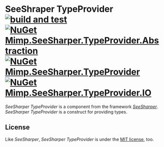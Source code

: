 # SeeShraper TypeProvider [![build and test](https://img.shields.io/github/workflow/status/DavenaHack/SeeSharper.TypeProvider/build%20and%20test?label=build%20and%20test&logo=github)](https://github.com/DavenaHack/SeeSharper.TypeProvider/actions/workflows/BuildAndTest.yml) [![NuGet Mimp.SeeSharper.TypeProvider.Abstraction](https://img.shields.io/nuget/v/Mimp.SeeSharper.TypeProvider.Abstraction?label=Mimp.SeeSharper.TypeProvider.Abstraction&logo=nuget)](https://www.nuget.org/packages/Mimp.SeeSharper.TypeProvider.Abstraction/) [![NuGet Mimp.SeeSharper.TypeProvider](https://img.shields.io/nuget/v/Mimp.SeeSharper.TypeProvider?label=Mimp.SeeSharper.TypeProvider&logo=nuget)](https://www.nuget.org/packages/Mimp.SeeSharper.TypeProvider/) [![NuGet Mimp.SeeSharper.TypeProvider.IO](https://img.shields.io/nuget/v/Mimp.SeeSharper.TypeProvider.IO?label=Mimp.SeeSharper.TypeProvider.IO&logo=nuget)](https://www.nuget.org/packages/Mimp.SeeSharper.TypeProvider.IO/)

*SeeSharper TypeProvider* is a component from the framework *[SeeSharper](https://github.com/DavenaHack/SeeSharper)*. *SeeSharper TypeProvider* is a construct for providing types.


## License
Like *SeeSharper*, *SeeSharper TypeProvider* is under the [MIT license](https://github.com/DavenaHack/SeeSharper.TypeProvider/blob/master/LICENSE), too.
